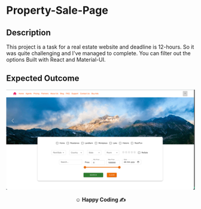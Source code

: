 # Property-Sale-Page

## Description

This project is a task for a real estate website and deadline is 12-hours. So it was quite challenging and I've managed to complete. You can filter out the options Built with React and Material-UI.

## Expected Outcome

**<div align="center">![Project Snapshot](snap.png)</div>**

**<p align="center">&#9786; Happy Coding &#9997;</p>**